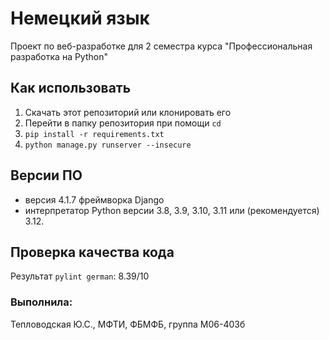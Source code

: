 # Немецкий язык
Проект по веб-разработке для 2 семестра курса "Профессиональная разработка на Python"

## Как использовать

1. Скачать этот репозиторий или клонировать его
2. Перейти в папку репозитория при помощи `cd`
3. `pip install -r requirements.txt`
4. `python manage.py runserver --insecure`

## Версии ПО

- версия 4.1.7 фреймворка Django
- интерпретатор Python версии 3.8, 3.9, 3.10, 3.11 или (рекомендуется) 3.12.

## Проверка качества кода

Результат `pylint german`: 8.39/10

### Выполнила: 
Тепловодская Ю.С., МФТИ, ФБМФБ, группа М06-403б
